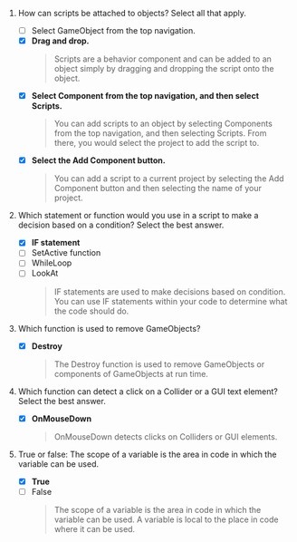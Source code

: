 1. How can scripts be attached to objects? Select all that apply.

   - [ ] Select GameObject from the top navigation.
   - [x] **Drag and drop.**
     > Scripts are a behavior component and can be added to an object simply by dragging and dropping the script onto the object.
   - [x] **Select Component from the top navigation, and then select Scripts.**
     > You can add scripts to an object by selecting Components from the top navigation, and then selecting Scripts. From there, you would select the project to add the script to.
   - [x] **Select the Add Component button.**
     > You can add a script to a current project by selecting the Add Component button and then selecting the name of your project.

2. Which statement or function would you use in a script to make a decision based on a condition? Select the best answer.

   - [x] **IF statement**
   - [ ] SetActive function
   - [ ] WhileLoop
   - [ ] LookAt
     > IF statements are used to make decisions based on condition. You can use IF statements within your code to determine what the code should do.

3. Which function is used to remove GameObjects?

   - [x] **Destroy**
     > The Destroy function is used to remove GameObjects or components of GameObjects at run time.

4. Which function can detect a click on a Collider or a GUI text element? Select the best answer.

   - [x] **OnMouseDown**
     > OnMouseDown detects clicks on Colliders or GUI elements.

5. True or false: The scope of a variable is the area in code in which the variable can be used.

   - [x] **True**
   - [ ] False
     > The scope of a variable is the area in code in which the variable can be used. A variable is local to the place in code where it can be used.
